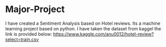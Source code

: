 # Major-Project
I have created a Sentiment Analysis based on Hotel reviews.
Its a machine learning project based on python.
I have taken the dataset from kaggel the link is provided below:
https://www.kaggle.com/anu0012/hotel-review?select=train.csv


